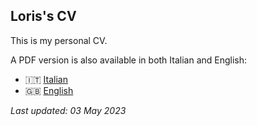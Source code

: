## Loris's CV

This is my personal CV. 

A PDF version is also available in both Italian and English:
- 🇮🇹 [Italian](https://github.com/lorisgir/curriculum-vitae/blob/main/cv.pdf)
- 🇬🇧 [English](https://github.com/lorisgir/curriculum-vitae/blob/main/cv-en.pdf)

*Last updated: 03 May 2023*
